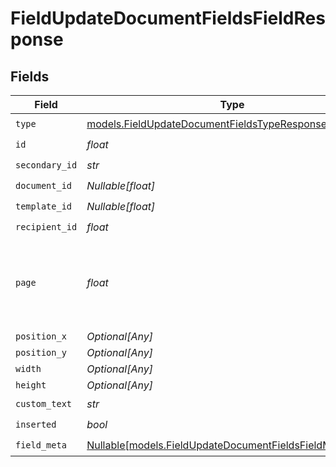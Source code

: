 # FieldUpdateDocumentFieldsFieldResponse


## Fields

| Field                                                                                                            | Type                                                                                                             | Required                                                                                                         | Description                                                                                                      |
| ---------------------------------------------------------------------------------------------------------------- | ---------------------------------------------------------------------------------------------------------------- | ---------------------------------------------------------------------------------------------------------------- | ---------------------------------------------------------------------------------------------------------------- |
| `type`                                                                                                           | [models.FieldUpdateDocumentFieldsTypeResponse](../models/fieldupdatedocumentfieldstyperesponse.md)               | :heavy_check_mark:                                                                                               | N/A                                                                                                              |
| `id`                                                                                                             | *float*                                                                                                          | :heavy_check_mark:                                                                                               | N/A                                                                                                              |
| `secondary_id`                                                                                                   | *str*                                                                                                            | :heavy_check_mark:                                                                                               | N/A                                                                                                              |
| `document_id`                                                                                                    | *Nullable[float]*                                                                                                | :heavy_check_mark:                                                                                               | N/A                                                                                                              |
| `template_id`                                                                                                    | *Nullable[float]*                                                                                                | :heavy_check_mark:                                                                                               | N/A                                                                                                              |
| `recipient_id`                                                                                                   | *float*                                                                                                          | :heavy_check_mark:                                                                                               | N/A                                                                                                              |
| `page`                                                                                                           | *float*                                                                                                          | :heavy_check_mark:                                                                                               | The page number of the field on the document. Starts from 1.                                                     |
| `position_x`                                                                                                     | *Optional[Any]*                                                                                                  | :heavy_minus_sign:                                                                                               | N/A                                                                                                              |
| `position_y`                                                                                                     | *Optional[Any]*                                                                                                  | :heavy_minus_sign:                                                                                               | N/A                                                                                                              |
| `width`                                                                                                          | *Optional[Any]*                                                                                                  | :heavy_minus_sign:                                                                                               | N/A                                                                                                              |
| `height`                                                                                                         | *Optional[Any]*                                                                                                  | :heavy_minus_sign:                                                                                               | N/A                                                                                                              |
| `custom_text`                                                                                                    | *str*                                                                                                            | :heavy_check_mark:                                                                                               | N/A                                                                                                              |
| `inserted`                                                                                                       | *bool*                                                                                                           | :heavy_check_mark:                                                                                               | N/A                                                                                                              |
| `field_meta`                                                                                                     | [Nullable[models.FieldUpdateDocumentFieldsFieldMetaUnion]](../models/fieldupdatedocumentfieldsfieldmetaunion.md) | :heavy_check_mark:                                                                                               | N/A                                                                                                              |